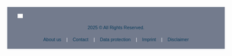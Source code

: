 
<footer style="
  background-color: #737b8d; 
  color: white;
  padding: 1rem 1.5rem;
  font-family: 'Greycliff CF', sans-serif;
  font-size: 0.75em;
  display: flex;
  flex-direction: column;
  gap: 1rem;
">

  <div style="display: flex; align-items: center;">
    <img src='style/eodc_logo_white.png' alt='DEDL Logo' style="height: 10px; margin-right: 12px;">
  </div>

  <div style="text-align: center;">
  <span style="color: #083a59">2025</span> <span style="color: #083a59;">© All Rights Reserved.</span>
</div>
  <div style="display: flex; gap: 0.75rem; #flex-wrap: wrap; justify-content: center;">
    <a href="https://eodc.eu/" style="color: #083a59; text-decoration: none;">About us</a> |
    <a href="https://eodc.eu/contact/" style="color: #083a59; text-decoration: none;">Contact</a> |
    <a href="https://eodc.eu/dataprotection/" style="color: #083a59; text-decoration: none;">Data protection</a> |
    <a href="https://eodc.eu/imprint/" style="color: #083a59; text-decoration: none;">Imprint</a> |
    <a href="https://eodc.eu/disclaimer/" style="color: #083a59; text-decoration: none;">Disclaimer</a> 
  </div>
</div>


</footer>
